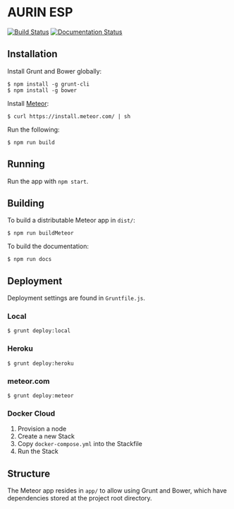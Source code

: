 # AURIN ESP

[![Build Status](https://travis-ci.org/urbanetic/aurin-esp.svg)](https://travis-ci.org/urbanetic/aurin-esp)
[![Documentation Status](https://readthedocs.org/projects/aurin-esp/badge/?version=latest)](https://readthedocs.org/projects/aurin-esp/?badge=latest)

## Installation

Install Grunt and Bower globally:

	$ npm install -g grunt-cli
	$ npm install -g bower

Install [Meteor](https://www.meteor.com/):

	$ curl https://install.meteor.com/ | sh

Run the following:

	$ npm run build

## Running

Run the app with `npm start`.

## Building

To build a distributable Meteor app in `dist/`:

	$ npm run buildMeteor

To build the documentation:

    $ npm run docs

## Deployment

Deployment settings are found in `Gruntfile.js`.

### Local

	$ grunt deploy:local

### Heroku

	$ grunt deploy:heroku

### meteor.com

	$ grunt deploy:meteor

### Docker Cloud

1. Provision a node
2. Create a new Stack
3. Copy `docker-compose.yml` into the Stackfile
4. Run the Stack

## Structure

The Meteor app resides in `app/` to allow using Grunt and Bower, which have dependencies stored at the project root directory.


[container]: https://hub.docker.com/r/golden/meteor-dev/
